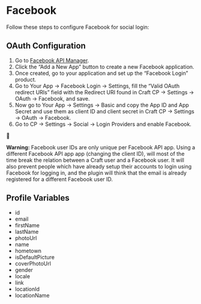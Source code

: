 # Facebook

Follow these steps to configure Facebook for social login:

## OAuth Configuration

1. Go to [Facebook API Manager](https://developers.facebook.com/apps).
1. Click the “Add a New App” button to create a new Facebook application.
1. Once created, go to your application and set up the “Facebook Login” product.
1. Go to Your App → Facebook Login → Settings, fill the “Valid OAuth redirect URIs” field with the Redirect URI found in Craft CP → Settings → OAuth → Facebook, and save.
1. Now go to Your App → Settings → Basic and copy the App ID and App Secret and use them as client ID and client secret in Craft CP → Settings → OAuth → Facebook.
1. Go to CP → Settings → Social → Login Providers and enable Facebook.

🎉

**Warning:** Facebook user IDs are only unique per Facebook API app. 
Using a different Facebook API app app (changing the client ID), will most of the time break the relation between a Craft user and a Facebook user. 
It will also prevent people which have already setup their accounts to login using Facebook for logging in, and the plugin will think that the email is already registered for a different Facebook user ID.

## Profile Variables

- id
- email
- firstName
- lastName
- photoUrl
- name
- hometown
- isDefaultPicture
- coverPhotoUrl
- gender
- locale
- link
- locationId
- locationName
